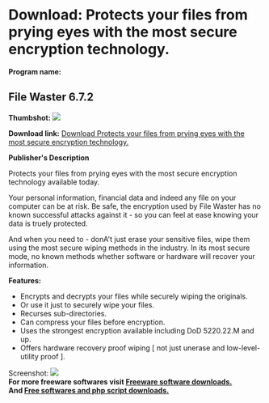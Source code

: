 # Download: Protects your files from prying eyes with the most secure encryption technology.

**Program name:**

## File Waster 6.7.2

  
**Thumbshot:** ![](http://www.freewarefiles.com/screenshot/filewaster_md.gif)   
  
**Download link:** [Download Protects your files from prying eyes with the most secure encryption technology.](http://freesoftwares.boysofts.com/File-Waster_program_20152.html)  
  


**Publisher's Description**  
  


Protects your files from prying eyes with the most secure encryption technology available today. 

Your personal information, financial data and indeed any file on your computer can be at risk. Be safe, the encryption used by File Waster has no known successful attacks against it - so you can feel at ease knowing your data is truely protected. 

And when you need to - donA't just erase your sensitive files, wipe them using the most secure wiping methods in the industry. In its most secure mode, no known methods whether software or hardware will recover your information. 

**Features:**

  * Encrypts and decrypts your files while securely wiping the originals. 
  * Or use it just to securely wipe your files. 
  * Recurses sub-directories. 
  * Can compress your files before encryption. 
  * Uses the strongest encryption available including DoD 5220.22.M and up. 
  * Offers hardware recovery proof wiping [ not just unerase and low-level-utility proof ]. 

  
  
Screenshot: ![](http://www.freewarefiles.com/screenshot/filewaster.gif)   
**For more freeware softwares visit [Freeware software downloads.](http://freesoftwares.boysofts.com/)**   
**And [Free softwares and php script downloads.](http://www.boysofts.com/)**
